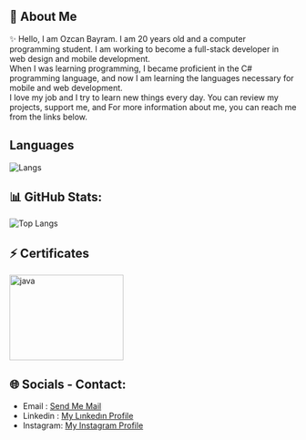 ## 💫 About Me 
✨ Hello, I am Ozcan Bayram. I am 20 years old and a computer programming student. I am working to become a full-stack developer in web design and mobile development. <br>
When I was learning programming, I became proficient in the C# programming language, and now I am learning the languages necessary for mobile and web development. <br>
I love my job and I try to learn new things every day.
You can review my projects, support me, and
For more information about me, you can reach me from the links below.

## Languages
![Langs](https://skillicons.dev/icons?i=cs,java,kotlin,javascript,html,css,mysql,py,")

## 📊 GitHub Stats:
![Top Langs](https://github-readme-stats.vercel.app/api/top-langs/?username=ozcanbayram&layout=compact&theme=dracula)

## ⚡ Certificates
<a href="https://www.udemy.com/certificate/UC-c9f1bb41-1444-4f53-8300-357469156655/" target="_blank">
<img src = "https://github.com/ozcanbayram/OzcanBayram/assets/117665864/a82e9b64-023c-48a9-876d-6e3494609978" alt = "java" width = "200" height = "150"/ >
</a>

## 🌐 Socials - Contact:
- Email    :  <a href="https://mail.google.com/mail/u/0/?fs=1&tf=cm&source=mailto&to=ozzcanbayram@gmail.com" target="_blank">Send Me Mail</a>
- Linkedin :  <a href="https://www.linkedin.com/in/%C3%B6zcan-bayram-a91b06254/" target="_blank">My Lınkedın Profile</a>
- Instagram:  <a href="https://www.instagram.com/ozcan0/" target="_blank">My Instagram Profile</a>
